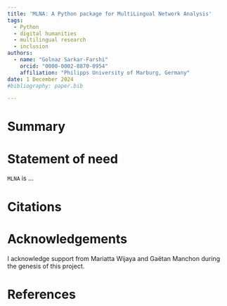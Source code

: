```yaml
---
title: 'MLNA: A Python package for MultiLingual Network Analysis'
tags:
  - Python
  - digital humanities
  - multilingual research
  - inclusion
authors:
  - name: "Golnaz Sarkar-Farshi"
    orcid: "0000-0002-8870-0954"
    affiliation: "Philipps University of Marburg, Germany"
date: 1 December 2024
#bibliography: paper.bib

---
```


# Summary


# Statement of need

`MLNA` is ...


# Citations


# Acknowledgements

I acknowledge support from Mariatta Wijaya and Gaëtan Manchon during the genesis of this project.

# References
